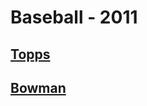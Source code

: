 # Baseball - 2011
## [Topps](/collection/Baseball/2011/Topps)
## [Bowman](/collection/Baseball/2011/Bowman)
